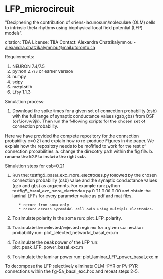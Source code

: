 # LFP_microcircuit

"Deciphering the contribution of oriens-lacunosum/moleculare (OLM) cells
to intrinsic theta rhythms using biophysical local field potential (LFP) models". 

citation: TBA
License: TBA
Contact: Alexandra Chatzikalymniou - alexandra.chatzikalymniou@mail.utoronto.ca

Requirements:

1. NEURON 7.4/7.5 
2. python 2.7/3 or earlier version
3. numpy
4. scipy 
5. matplotlib  
6. Lfpy 1.1.3

Simulation process:

1. Download the spike times for a given set of connection probability (csb) with the full range of synaptic conductance values (gsb,gbs) from OSF (osf.io/vw3jh). Then run the following scripts for the chosen set of connection probability. 

Here we have provided the complete repository for the connection probability c=0.21 and explain how to re-produce Figures in the paper. We explain how the repository needs to be mofified to work for the rest of connection probabilities.
         a. change the direcotry path within the fig file. 
         b. rename the EXP to include the right csb.


Simulation steps for csb=0.21

1. Run the: testfig5_basal_exc_more_electrodes.py followed by the chosen connection probability (csb) value and the synaptic conductance values (gsb and gbs) as arguemnts. 
For example run: python testfig5_basal_exc_more_electrodes.py 0.21 0.00 0.00
and obtain the laminal LFPs for every parameter value as pdf and mat files. 

          * record from soma only 
          * record across pyramidal cell axis using multiple electrodes.          

2. To simulate polarity in the soma run: plot_LFP_polarity.
3. To simulate the selected/rejected regimes for a given connection probability run: plot_selected_networks_basal_exc.m 
4. To simulate the peak power of the LFP run: plot_peak_LFP_power_basal_exc.m
5. To simulate the laminar power run: plot_laminar_LFP_power_basal_exc.m

To decompose the LFP selectively eliminate OLM -PYR or PV-PYR connections within the fig-5a_basal_exc.hoc and repeat steps 2-5. 

